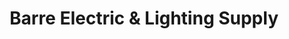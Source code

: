 ---
title: "Barre Electric & Lighting Supply"
url: /berlin/barre-electric-and-lighting-supply/
shop: lamps
---